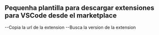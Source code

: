 ## Pequenha plantilla para descargar extensiones para VSCode desde el marketplace
--Copia la url de la extension
--Busca la version de la extension
